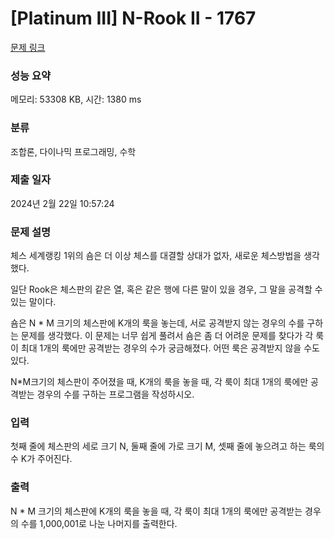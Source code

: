 # [Platinum III] N-Rook II - 1767 

[문제 링크](https://www.acmicpc.net/problem/1767) 

### 성능 요약

메모리: 53308 KB, 시간: 1380 ms

### 분류

조합론, 다이나믹 프로그래밍, 수학

### 제출 일자

2024년 2월 22일 10:57:24

### 문제 설명

<p>체스 세계랭킹 1위의 숌은 더 이상 체스를 대결할 상대가 없자, 새로운 체스방법을 생각했다.</p>

<p>일단 Rook은 체스판의 같은 열, 혹은 같은 행에 다른 말이 있을 경우, 그 말을 공격할 수 있는 말이다.</p>

<p>숌은 N * M 크기의 체스판에 K개의 룩을 놓는데, 서로 공격받지 않는 경우의 수를 구하는 문제를 생각했다. 이 문제는 너무 쉽게 풀려서 숌은 좀 더 어려운 문제를 찾다가 각 룩이 최대 1개의 룩에만 공격받는 경우의 수가 궁금해졌다. 어떤 룩은 공격받지 않을 수도 있다.</p>

<p>N*M크기의 체스판이 주어졌을 때, K개의 룩을 놓을 때, 각 룩이 최대 1개의 룩에만 공격받는 경우의 수를 구하는 프로그램을 작성하시오.</p>

### 입력 

 <p>첫째 줄에 체스판의 세로 크기 N, 둘째 줄에 가로 크기 M, 셋째 줄에 놓으려고 하는 룩의 수 K가 주어진다.</p>

### 출력 

 <p>N * M 크기의 체스판에 K개의 룩을 놓을 때, 각 룩이 최대 1개의 룩에만 공격받는 경우의 수를 1,000,001로 나눈 나머지를 출력한다.</p>

